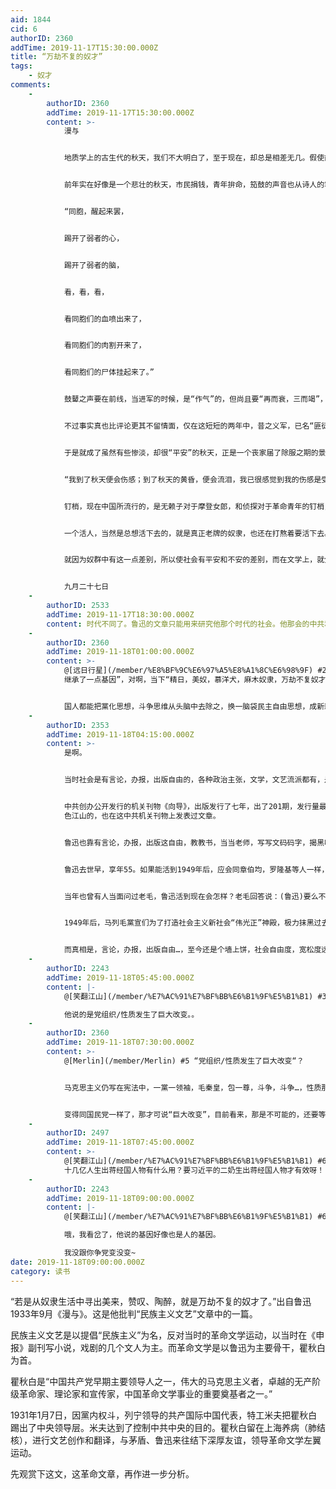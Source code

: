 ```yaml
---
aid: 1844
cid: 6
authorID: 2360
addTime: 2019-11-17T15:30:00.000Z
title: “万劫不复的奴才”
tags:
    - 奴才
comments:
    -
        authorID: 2360
        addTime: 2019-11-17T15:30:00.000Z
        content: >-
            漫与


            地质学上的古生代的秋天，我们不大明白了，至于现在，却总是相差无几。假使前年是肃杀的秋天，今年就成了凄凉的秋天，那么，地球的年龄，怕比天文学家所豫测的最短的数目还要短得多多罢。但人事却转变得真快，在这转变中的人，尤其是诗人，就感到了不同的秋，将这感觉，用悲壮的，或凄惋的句子，传给一切平常人，使彼此可以应付过去，而天地间也常有新诗存在。


            前年实在好像是一个悲壮的秋天，市民捐钱，青年拚命，笳鼓的声音也从诗人的笔下涌出，仿佛真要“投笔从戎”②似的。然而诗人的感觉是锐敏的，他未始不知道国民的赤手空拳，所以只好赞美大家的殉难，因此在悲壮里面，便埋伏着一点空虚。我所记得的，是邵冠华③先生的《醒起来罢同胞》（《民国日报》所载）里的一段──


            “同胞，醒起来罢，


            踢开了弱者的心，


            踢开了弱者的脑，


            看，看，看，


            看同胞们的血喷出来了，


            看同胞们的肉割开来了，


            看同胞们的尸体挂起来了。”


            鼓鼙之声要在前线，当进军的时候，是“作气”的，但尚且要“再而衰，三而竭”，倘在并无进军的准备的处所，那就完全是“散气”的灵丹了，倒使别人的紧张的心情，由此转成弛缓。所以我曾比之于“嚎丧”，是送死的妙诀，是丧礼的收场，从此使生人又可以在别一境界中，安心乐意的活下去。历来的文章中，化“敌”为“皇”，称“逆”为“我朝”，这样的悲壮的文章就是其间的“蝴蝶铰”，但自然，作手是不必同出于一人的。然而从诗人看来，据说这些话乃是一种“狂吠”。


            不过事实真也比评论更其不留情面，仅在这短短的两年中，昔之义军，已名“匪徒”，而有些“抗日英雄”，却早已侨寓姑苏了，而且连捐款也发生了问题。⑧九一八的纪念日，则华界但有囚车随着武装巡捕梭巡，这囚车并非“意图”拘禁敌人或汉奸，而是专为“意图乘机捣乱”的“反动分子”所豫设的宝座。天气也真是阴惨，狂风骤雨，报上说是“飓风”，是天地在为中国饮泣，然而在天地之间──人间，这一日却“平安”的过去了。


            于是就成了虽然有些惨淡，却很“平安”的秋天，正是一个丧家届了除服之期的景象。但这景象，却又与诗人非常适合的，我在《醒起来罢同胞》的同一作家的《秋的黄昏》（九月二十五日《时事新报》所载）里，听到了幽咽而舒服的声调──


            “我到了秋天便会伤感；到了秋天的黄昏，便会流泪，我已很感觉到我的伤感是受着秋风的波动而兴奋地展开，同时自己又像会发现自己的环境是最适合于秋天，细细地抚摩着秋天在自然里发出的音波，我知道我的命运使我成为秋天的人。……”


            钉梢，现在中国所流行的，是无赖子对于摩登女郎，和侦探对于革命青年的钉梢，而对于文人学士们，却还很少见。假使追蹑几月或几年试试罢，就会看见许多怎样的情随事迁，到底头头是道的诗人。


            一个活人，当然是总想活下去的，就是真正老牌的奴隶，也还在打熬着要活下去。然而自己明知道是奴隶，打熬着，并且不平着，挣扎着，一面“意图”挣脱以至实行挣脱的，即使暂时失败，还是套上了镣铐罢，他却不过是单单的奴隶。如果从奴隶生活中寻出“美”来，赞叹，抚摩，陶醉，那可简直是万劫不复的奴才了！他使自己和别人永远安住于这生活。


            就因为奴群中有这一点差别，所以使社会有平安和不安的差别，而在文学上，就分明的显现了麻醉的和战斗的的不同。


            九月二十七日
    -
        authorID: 2533
        addTime: 2019-11-17T18:30:00.000Z
        content: 时代不同了。鲁迅的文章只能用来研究他那个时代的社会。他那会的中共和国民党和今天的两党已经完全不同了。只能说还继承了一点基因。
    -
        authorID: 2360
        addTime: 2019-11-18T01:00:00.000Z
        content: >-
            @[远日行星](/member/%E8%BF%9C%E6%97%A5%E8%A1%8C%E6%98%9F) #2
            继承了一点基因”，对啊，当下“精日，美奴，慕洋犬，麻木奴隶，万劫不复奴才”…墙内墙外常有见，帽子到处飞。这些都是不良，不好，继承了一点坏基因”之表现，刨根挖底找出来，指出来。


            国人都能把黨化思想，斗争思维从头脑中去除之，换一脑袋民主自由思想，成新新人类，那我做梦都会哈哈大笑。
    -
        authorID: 2353
        addTime: 2019-11-18T04:15:00.000Z
        content: >-
            是啊。


            当时社会是有言论，办报，出版自由的，各种政治主张，文学，文艺流派都有，是百花齐放，百家争鸣的。


            中共创办公开发行的机关刊物《向导》，出版发行了七年，出了201期，发行量最多时近十万份，还远销海外。瞿秋白，毛泽东，周恩来，蔡和森…，这些搞马列红
            色江山的，也在这中共机关刊物上发表过文章。


            鲁迅也靠有言论，办报，出版这自由，教教书，当当老师，写写文码码字，揭黑唱红，竟然买了一套租界洋房，过上了中上等生活。不时去大剧院看看戏，去茶馆喝喝茶、洗洗脚。鲁迅赚老婆朱安没文化，没思想，没觉悟，从没同过床，当佣人用，做得绝。不时去泡泡这个女学生，那个许广平革命小妹，老牛吃嫩草日子过花花的。


            鲁迅去世早，享年55。如果能活到1949年后，应会同章伯均，罗隆基等人一样，他会出仼黨宣部门高官。不会同胡适等人一样，一眼看穿中共外红内黑底色，君子不立危墙之下，远走国外。在随后的“引蛇出洞”反右运动中，鲁迅这个多少有点“宁鸣而死，不默而生“中华士大夫硬气、硬朗精神的，估计也会同章伯均，罗隆基等人一样成了条“蛇”。


            当年也曾有人当面问过老毛，鲁迅活到现在会怎样？老毛回答说：(鲁迅)要么不吭声，要么坐牢。


            1949年后，马列毛黨宣们为了打造社会主义新社会“伟光正”神殿，极力抹黑过去的旧社会，统统说成是黑暗的，万恶的，吃人的。


            而真相是，言论，办报，出版自由…，至今还是个墙上饼，社会自由度，宽松度远低于百多年前的北洋，民国期。至今仍是个违反人权，践踏人权的极权社会，说黑暗，道黑暗，这才是黑暗。
    -
        authorID: 2243
        addTime: 2019-11-18T05:45:00.000Z
        content: |-
            @[笑翻江山](/member/%E7%AC%91%E7%BF%BB%E6%B1%9F%E5%B1%B1) #3

            他说的是党组织/性质发生了巨大改变。。
    -
        authorID: 2360
        addTime: 2019-11-18T07:30:00.000Z
        content: >-
            @[Merlin](/member/Merlin) #5 “党组织/性质发生了巨大改变“？


            马克思主义仍写在宪法中，一黨一领袖，毛秦皇，包一尊，斗争，斗争…，性质那有变。只是小平见“国民经济到了崩溃地步”，黨危险了，走刘少奇修正主义，投降主义路线，改开，经济上活跃了不少，饭能吃饱了…


            变得同国民党一样了，那才可说“巨大改变”，目前看来，那是不可能的，还要等下一个…。我就不信，十几亿人，生不出个类似蒋经国的人物。：)
    -
        authorID: 2497
        addTime: 2019-11-18T07:45:00.000Z
        content: >-
            @[笑翻江山](/member/%E7%AC%91%E7%BF%BB%E6%B1%9F%E5%B1%B1) #6
            十几亿人生出蒋经国人物有什么用？要习近平的二奶生出蒋经国人物才有效呀！
    -
        authorID: 2243
        addTime: 2019-11-18T09:00:00.000Z
        content: |-
            @[笑翻江山](/member/%E7%AC%91%E7%BF%BB%E6%B1%9F%E5%B1%B1) #6

            哦，我看岔了，他说的基因好像也是人的基因。

            我没跟你争党变没变~
date: 2019-11-18T09:00:00.000Z
category: 读书
---
```


“若是从奴隶生活中寻出美来，赞叹、陶醉，就是万劫不复的奴才了。”出自鲁迅1933年9月《漫与》。这是他批判“民族主义文艺”文章中的一篇。

民族主义文艺是以提倡“民族主义”为名，反对当时的革命文学运动，以当时在《申报》副刊写小说，戏剧的几个文人为主。而革命文学是以鲁迅为主要骨干，瞿秋白为首。

瞿秋白是“中国共产党早期主要领导人之一，伟大的马克思主义者，卓越的无产阶级革命家、理论家和宣传家，中国革命文学事业的重要奠基者之一。”

1931年1月7日，因黨内权斗，列宁领导的共产国际中国代表，特工米夫把瞿秋白踢出了中央领导层。米夫达到了控制中共中央的目的。瞿秋白留在上海养病（肺结核），进行文艺创作和翻译，与茅盾、鲁迅来往结下深厚友谊，领导革命文学左翼运动。

先观赏下这文，这革命文章，再作进一步分析。
